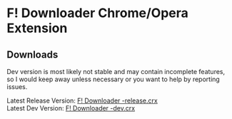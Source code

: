 F! Downloader Chrome/Opera Extension
==========
Downloads
----------
Dev version is most likely not stable and may contain incomplete features, so I would keep away unless necessary or you want to help by reporting issues.

Latest Release Version: [F! Downloader -release.crx](https://github.com/Kayla355/F--Downloader/blob/master/F!%20Downloader%20-release.crx?raw=true)  
Latest Dev Version: [F! Downloader -dev.crx](https://github.com/Kayla355/F--Downloader/blob/master/F!%20Downloader%20-dev.crx?raw=true)
